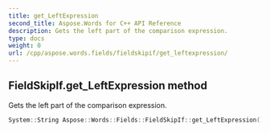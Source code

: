 ```yaml
---
title: get_LeftExpression
second_title: Aspose.Words for C++ API Reference
description: Gets the left part of the comparison expression. 
type: docs
weight: 0
url: /cpp/aspose.words.fields/fieldskipif/get_leftexpression/
---
```

## FieldSkipIf.get_LeftExpression method


Gets the left part of the comparison expression.

```cpp
System::String Aspose::Words::Fields::FieldSkipIf::get_LeftExpression()
```

